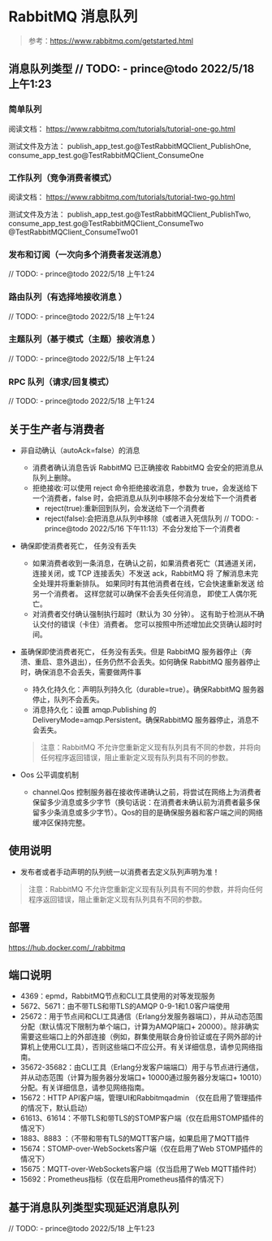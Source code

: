# RabbitMQ 消息队列

> 参考：https://www.rabbitmq.com/getstarted.html

## 消息队列类型 // TODO:  - prince@todo 2022/5/18 上午1:23
### 简单队列

阅读文档：
https://www.rabbitmq.com/tutorials/tutorial-one-go.html

测试文件及方法：
publish_app_test.go@TestRabbitMQClient_PublishOne,
consume_app_test.go@TestRabbitMQClient_ConsumeOne


### 工作队列（竞争消费者模式）

阅读文档：
https://www.rabbitmq.com/tutorials/tutorial-two-go.html

测试文件及方法：
publish_app_test.go@TestRabbitMQClient_PublishTwo,
consume_app_test.go@TestRabbitMQClient_ConsumeTwo @TestRabbitMQClient_ConsumeTwo01

### 发布和订阅（一次向多个消费者发送消息）
// TODO:  - prince@todo 2022/5/18 上午1:24

### 路由队列（有选择地接收消息 ）
// TODO:  - prince@todo 2022/5/18 上午1:24

### 主题队列（基于模式（主题）接收消息 ）
// TODO:  - prince@todo 2022/5/18 上午1:24

### RPC 队列（请求/回复模式）
// TODO:  - prince@todo 2022/5/18 上午1:24

## 关于生产者与消费者
- 非自动确认（autoAck=false）的消息
    - 消费者确认消息告诉 RabbitMQ 已正确接收 RabbitMQ 会安全的把消息从队列上删除。
    - 拒绝接收:可以使用 reject 命令拒绝接收消息，参数为 true，会发送给下一个消费者，false 时，会把消息从队列中移除不会分发给下一个消费者
        - reject(true):重新回到队列，会发送给下一个消费者
        - reject(false):会把消息从队列中移除（或者进入死信队列 // TODO:  - prince@todo 2022/5/16 下午11:13）不会分发给下一个消费者

- 确保即使消费者死亡， 任务没有丢失
    - 如果消费者收到一条消息，在确认之前，如果消费者死亡（其通道关闭，连接关闭，或 TCP 连接丢失）不发送 ack，RabbitMQ 将 了解消息未完全处理并将重新排队。 如果同时有其他消费者在线，它会快速重新发送 给另一个消费者。 这样您就可以确保不会丢失任何消息， 即使工人偶尔死亡。
    - 对消费者交付确认强制执行超时（默认为 30 分钟）。 这有助于检测从不确认交付的错误（卡住）消费者。 您可以按照中所述增加此交货确认超时时间。
- 虽确保即使消费者死亡， 任务没有丢失。但是 RabbitMQ 服务器停止（奔溃、重启、意外退出），任务仍然不会丢失。如何确保 RabbitMQ 服务器停止时，确保消息不会丢失，需要做两件事
    - 持久化持久化：声明队列持久化（durable=true）。确保RabbitMQ 服务器停止，队列不会丢失。
    - 消息持久化：设置 amqp.Publishing 的 DeliveryMode=amqp.Persistent。确保RabbitMQ 服务器停止，消息不会丢失。
    > 注意：RabbitMQ 不允许您重新定义现有队列具有不同的参数，并将向任何程序返回错误，阻止重新定义现有队列具有不同的参数。

- Oos 公平调度机制
    - channel.Qos 控制服务器在接收传递确认之前，将尝试在网络上为消费者保留多少消息或多少字节（换句话说：在消费者未确认前为消费者最多保留多少条消息或多少字节）。Qos的目的是确保服务器和客户端之间的网络缓冲区保持完整。

## 使用说明
- 发布者或者手动声明的队列统一以消费者去定义队列声明为准！
> 注意：RabbitMQ 不允许您重新定义现有队列具有不同的参数，并将向任何程序返回错误，阻止重新定义现有队列具有不同的参数。

## 部署
https://hub.docker.com/_/rabbitmq

## 端口说明

- 4369：epmd，RabbitMQ节点和CLI工具使用的对等发现服务
- 5672、5671：由不带TLS和带TLS的AMQP 0-9-1和1.0客户端使用
- 25672：用于节点间和CLI工具通信（Erlang分发服务器端口），并从动态范围分配（默认情况下限制为单个端口，计算为AMQP端口+ 20000）。除非确实需要这些端口上的外部连接（例如，群集使用联合身份验证或在子网外部的计算机上使用CLI工具），否则这些端口不应公开。有关详细信息，请参见网络指南。
- 35672-35682：由CLI工具（Erlang分发客户端端口）用于与节点进行通信，并从动态范围（计算为服务器分发端口+ 10000通过服务器分发端口+ 10010）分配。有关详细信息，请参见网络指南。
- 15672：HTTP API客户端，管理UI和Rabbitmqadmin （仅在启用了管理插件的情况下，默认启动）
- 61613、61614：不带TLS和带TLS的STOMP客户端（仅在启用STOMP插件的情况下）
- 1883、8883 ：（不带和带有TLS的MQTT客户端，如果启用了MQTT插件
- 15674：STOMP-over-WebSockets客户端（仅在启用了Web STOMP插件的情况下）
- 15675：MQTT-over-WebSockets客户端（仅当启用了Web MQTT插件时）
- 15692：Prometheus指标（仅在启用Prometheus插件的情况下）


## 基于消息队列类型实现延迟消息队列
// TODO:  - prince@todo 2022/5/18 上午1:23